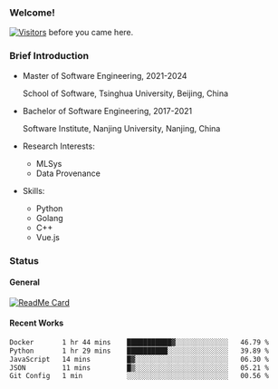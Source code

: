 ### Welcome!

[![Visitors](https://visitor-badge.laobi.icu/badge?page_id=HermitSun.HermitSun)]() before you came here.

### Brief Introduction

- Master of Software Engineering, 2021-2024
  
  School of Software, Tsinghua University, Beijing, China

- Bachelor of Software Engineering, 2017-2021
  
  Software Institute, Nanjing University, Nanjing, China

- Research Interests:
  - MLSys
  - Data Provenance

- Skills:
  - Python
  - Golang
  - C++
  - Vue.js

### Status

#### General

[![ReadMe Card](https://github-readme-stats.hermitsun.vercel.app/api?username=HermitSun&count_private=true&show_icons=true)]()

#### Recent Works

<!--START_SECTION:waka-->

```txt
Docker       1 hr 44 mins    ███████████▓░░░░░░░░░░░░░   46.79 %
Python       1 hr 29 mins    ██████████░░░░░░░░░░░░░░░   39.89 %
JavaScript   14 mins         █▓░░░░░░░░░░░░░░░░░░░░░░░   06.30 %
JSON         11 mins         █▒░░░░░░░░░░░░░░░░░░░░░░░   05.21 %
Git Config   1 min           ░░░░░░░░░░░░░░░░░░░░░░░░░   00.56 %
```

<!--END_SECTION:waka-->
